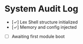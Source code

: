 # System Audit Log

- [✓] Lex Shell structure initialized
- [✓] Memory and config injected
- [ ] Awaiting first module boot
